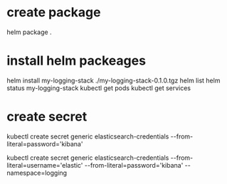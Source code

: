 # create package
helm package .
# install helm packeages
helm install my-logging-stack ./my-logging-stack-0.1.0.tgz
helm list
helm status my-logging-stack
kubectl get pods
kubectl get services

# create secret
kubectl create secret generic elasticsearch-credentials --from-literal=password='kibana'

kubectl create secret generic elasticsearch-credentials --from-literal=username='elastic' --from-literal=password='kibana' --namespace=logging
